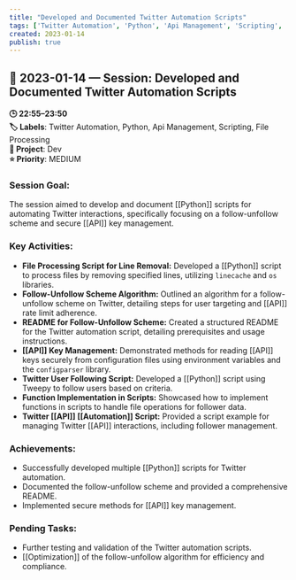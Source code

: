 ```yaml
---
title: "Developed and Documented Twitter Automation Scripts"
tags: ['Twitter Automation', 'Python', 'Api Management', 'Scripting', 'File Processing']
created: 2023-01-14
publish: true
---
```


## 📅 2023-01-14 — Session: Developed and Documented Twitter Automation Scripts

**🕒 22:55–23:50**  
**🏷️ Labels**: Twitter Automation, Python, Api Management, Scripting, File Processing  
**📂 Project**: Dev  
**⭐ Priority**: MEDIUM  


### Session Goal:
The session aimed to develop and document [[Python]] scripts for automating Twitter interactions, specifically focusing on a follow-unfollow scheme and secure [[API]] key management.

### Key Activities:
- **File Processing Script for Line Removal:** Developed a [[Python]] script to process files by removing specified lines, utilizing `linecache` and `os` libraries.
- **Follow-Unfollow Scheme Algorithm:** Outlined an algorithm for a follow-unfollow scheme on Twitter, detailing steps for user targeting and [[API]] rate limit adherence.
- **README for Follow-Unfollow Scheme:** Created a structured README for the Twitter automation script, detailing prerequisites and usage instructions.
- **[[API]] Key Management:** Demonstrated methods for reading [[API]] keys securely from configuration files using environment variables and the `configparser` library.
- **Twitter User Following Script:** Developed a [[Python]] script using Tweepy to follow users based on criteria.
- **Function Implementation in Scripts:** Showcased how to implement functions in scripts to handle file operations for follower data.
- **Twitter [[API]] [[Automation]] Script:** Provided a script example for managing Twitter [[API]] interactions, including follower management.

### Achievements:
- Successfully developed multiple [[Python]] scripts for Twitter automation.
- Documented the follow-unfollow scheme and provided a comprehensive README.
- Implemented secure methods for [[API]] key management.

### Pending Tasks:
- Further testing and validation of the Twitter automation scripts.
- [[Optimization]] of the follow-unfollow algorithm for efficiency and compliance.
